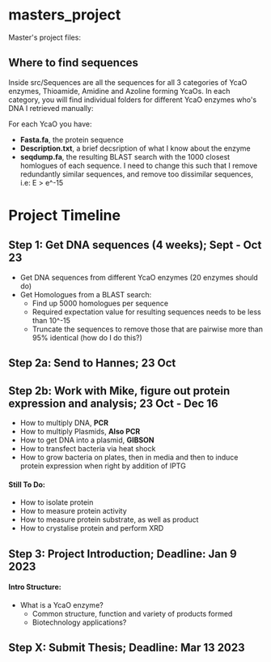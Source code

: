 # masters_project

Master's project files:

Where to find sequences
-----------------------

Inside src/Sequences are all the sequences for all 3 categories of YcaO enzymes, Thioamide, Amidine and Azoline forming YcaOs.
In each category, you will find individual folders for different YcaO enzymes who's DNA I retrieved manually:

For each YcaO you have:
 - __Fasta.fa__, the protein sequence
 - __Description.txt__, a brief decsription of what I know about the enzyme
 - __seqdump.fa__,     the resulting BLAST search with the 1000 closest homlogues of each sequence. I need to change this such that I remove redundantly similar sequences, and remove too dissimilar sequences, i.e: E > e^-15

# Project Timeline

## Step 1: Get DNA sequences (4 weeks); Sept - Oct 23
 - Get DNA sequences from different YcaO enzymes (20 enzymes should do)
 - Get Homologues from a BLAST search:
	- Find up 5000 homologues per sequence
	- Required expectation value for resulting sequences needs to be less than 10^-15
	- Truncate the sequences to remove those that are pairwise more than 95% identical (how do I do this?)
 
## Step 2a: Send to Hannes; 23 Oct

## Step 2b: Work with Mike, figure out protein expression and analysis; 23 Oct - Dec 16
 - How to multiply DNA, **PCR**
 - How to multiply Plasmids, **Also PCR**
 - How to get DNA into a plasmid, **GIBSON**
 - How to transfect bacteria via heat shock
 - How to grow bacteria on plates, then in media and then to induce protein expression when right by addition of IPTG

#### Still To Do:
 - How to isolate protein
 - How to measure protein activity
 - How to measure protein substrate, as well as product
 - How to crystalise protein and perform XRD

## Step 3: Project Introduction; Deadline: Jan 9 2023
#### Intro Structure:
 - What is a YcaO enzyme?
	- Common structure, function and variety of products formed
	- Biotechnology applications?  

## Step X: Submit Thesis; Deadline: Mar 13 2023
